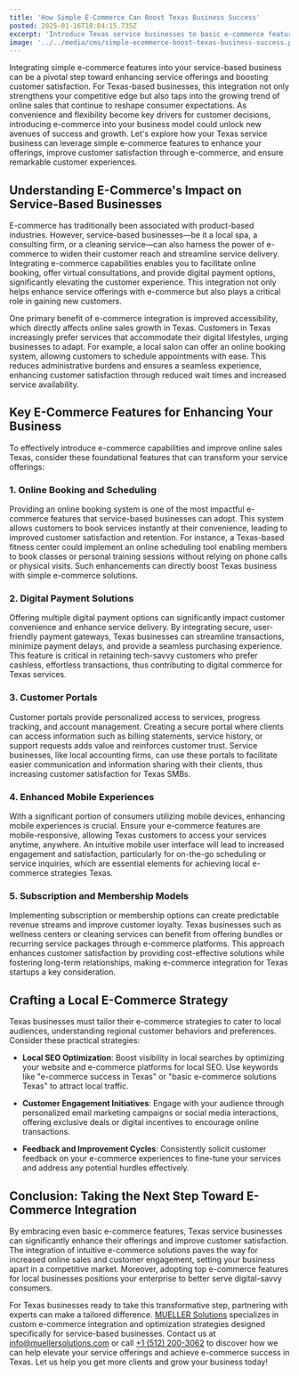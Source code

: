```yaml
---
title: 'How Simple E-Commerce Can Boost Texas Business Success'
posted: 2025-01-16T10:04:15.735Z
excerpt: 'Introduce Texas service businesses to basic e-commerce features that can enhance their service offerings and improve overall customer satisfaction.'
image: '../../media/cms/simple-ecommerce-boost-texas-business-success.png'
---
```


Integrating simple e-commerce features into your service-based business can be a pivotal step toward enhancing service offerings and boosting customer satisfaction. For Texas-based businesses, this integration not only strengthens your competitive edge but also taps into the growing trend of online sales that continue to reshape consumer expectations. As convenience and flexibility become key drivers for customer decisions, introducing e-commerce into your business model could unlock new avenues of success and growth. Let's explore how your Texas service business can leverage simple e-commerce features to enhance your offerings, improve customer satisfaction through e-commerce, and ensure remarkable customer experiences.

## Understanding E-Commerce's Impact on Service-Based Businesses

E-commerce has traditionally been associated with product-based industries. However, service-based businesses—be it a local spa, a consulting firm, or a cleaning service—can also harness the power of e-commerce to widen their customer reach and streamline service delivery. Integrating e-commerce capabilities enables you to facilitate online booking, offer virtual consultations, and provide digital payment options, significantly elevating the customer experience. This integration not only helps enhance service offerings with e-commerce but also plays a critical role in gaining new customers.

One primary benefit of e-commerce integration is improved accessibility, which directly affects online sales growth in Texas. Customers in Texas increasingly prefer services that accommodate their digital lifestyles, urging businesses to adapt. For example, a local salon can offer an online booking system, allowing customers to schedule appointments with ease. This reduces administrative burdens and ensures a seamless experience, enhancing customer satisfaction through reduced wait times and increased service availability.

## Key E-Commerce Features for Enhancing Your Business

To effectively introduce e-commerce capabilities and improve online sales Texas, consider these foundational features that can transform your service offerings:

### 1. Online Booking and Scheduling

Providing an online booking system is one of the most impactful e-commerce features that service-based businesses can adopt. This system allows customers to book services instantly at their convenience, leading to improved customer satisfaction and retention. For instance, a Texas-based fitness center could implement an online scheduling tool enabling members to book classes or personal training sessions without relying on phone calls or physical visits. Such enhancements can directly boost Texas business with simple e-commerce solutions.

### 2. Digital Payment Solutions

Offering multiple digital payment options can significantly impact customer convenience and enhance service delivery. By integrating secure, user-friendly payment gateways, Texas businesses can streamline transactions, minimize payment delays, and provide a seamless purchasing experience. This feature is critical in retaining tech-savvy customers who prefer cashless, effortless transactions, thus contributing to digital commerce for Texas services.

### 3. Customer Portals

Customer portals provide personalized access to services, progress tracking, and account management. Creating a secure portal where clients can access information such as billing statements, service history, or support requests adds value and reinforces customer trust. Service businesses, like local accounting firms, can use these portals to facilitate easier communication and information sharing with their clients, thus increasing customer satisfaction for Texas SMBs.

### 4. Enhanced Mobile Experiences

With a significant portion of consumers utilizing mobile devices, enhancing mobile experiences is crucial. Ensure your e-commerce features are mobile-responsive, allowing Texas customers to access your services anytime, anywhere. An intuitive mobile user interface will lead to increased engagement and satisfaction, particularly for on-the-go scheduling or service inquiries, which are essential elements for achieving local e-commerce strategies Texas.

### 5. Subscription and Membership Models

Implementing subscription or membership options can create predictable revenue streams and improve customer loyalty. Texas businesses such as wellness centers or cleaning services can benefit from offering bundles or recurring service packages through e-commerce platforms. This approach enhances customer satisfaction by providing cost-effective solutions while fostering long-term relationships, making e-commerce integration for Texas startups a key consideration.

## Crafting a Local E-Commerce Strategy

Texas businesses must tailor their e-commerce strategies to cater to local audiences, understanding regional customer behaviors and preferences. Consider these practical strategies:

- **Local SEO Optimization**: Boost visibility in local searches by optimizing your website and e-commerce platforms for local SEO. Use keywords like "e-commerce success in Texas" or "basic e-commerce solutions Texas" to attract local traffic.

- **Customer Engagement Initiatives**: Engage with your audience through personalized email marketing campaigns or social media interactions, offering exclusive deals or digital incentives to encourage online transactions.

- **Feedback and Improvement Cycles**: Consistently solicit customer feedback on your e-commerce experiences to fine-tune your services and address any potential hurdles effectively.

## Conclusion: Taking the Next Step Toward E-Commerce Integration

By embracing even basic e-commerce features, Texas service businesses can significantly enhance their offerings and improve customer satisfaction. The integration of intuitive e-commerce solutions paves the way for increased online sales and customer engagement, setting your business apart in a competitive market. Moreover, adopting top e-commerce features for local businesses positions your enterprise to better serve digital-savvy consumers.

For Texas businesses ready to take this transformative step, partnering with experts can make a tailored difference. [MUELLER Solutions](https://mueller-solutions.dev/services/ecommerce-solutions) specializes in custom e-commerce integration and optimization strategies designed specifically for service-based businesses. Contact us at [info@muellersolutions.com](mailto:info@muellersolutions.com) or call [+1 (512) 200-3062](tel:+15122003062) to discover how we can help elevate your service offerings and achieve e-commerce success in Texas. Let us help you get more clients and grow your business today!
